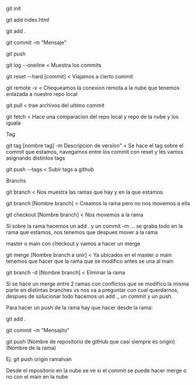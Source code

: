 ﻿git init

git add index.html

git add .

git commit -m "Mensaje"

git push

git log --oneline < Muestra los commits

git reset --hard [commit] < Viajamos a cierto commit

git remote -v < Chequeamos la conexion remota a la nube que tenemos enlazada a nuestro repo local

git pull < trae archivos del ultimo commit

git fetch < Hace una comparacion del repo local y repo de la nube y los iguala

Tag

git tag [nombre tag] -m Descripcion de version" < Se hace el tag sobre el commit que estamos, navegamos entre los commit con reset y les vamos asignando distintos tags

git push --tags < Subir tags a github

Branchs

git branch < Nos muestra las ramas que hay y en la que estamos

git branch [Nombre branch] < Creamos la rama pero no nos movemos a ella

git checkout [Nombre branch] < Nos movemos a la rama

Si sobre la rama hacemos un add . y un commit -m ... se graba todo en la rama que estamos, nos tenemos que despues mover a la rama

master o main con checkout y vamos a hacer un merge

git merge [Nombre branch a unir] < Ya ubicados en el master o main tenemos que hacer que la rama que se modifico antes se una al main

git branch -d [Nombre branch] < Eliminar la rama

Si se hace un merge entre 2 ramas con conflictos que se modifico la misma parte en distintas branches vs nos va a preguntar con cual querdarnos, despues de solucionar todo hacemos un add ., un commit y un push.

Para hacer un push de la rama hay que hacer desde la rama:

git add .

git commit -m "Mensajito"

git push (Nombre de repositorio de gitHub que casi siempre es origin) (Nombre de la rama)

Ej: git push origin ramaIvan

Desde el repositorio en la nube se ve si el commit se puede hacer merge o no con el main en la nube
